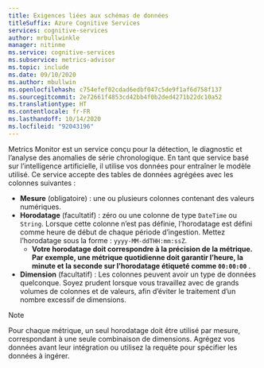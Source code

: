 ```yaml
---
title: Exigences liées aux schémas de données
titleSuffix: Azure Cognitive Services
services: cognitive-services
author: mrbullwinkle
manager: nitinme
ms.service: cognitive-services
ms.subservice: metrics-advisor
ms.topic: include
ms.date: 09/10/2020
ms.author: mbullwin
ms.openlocfilehash: c754efef02cdad6edbf047c5de9f1af6d758f137
ms.sourcegitcommit: 2e72661f4853cd42bb4f0b2ded4271b22dc10a52
ms.translationtype: HT
ms.contentlocale: fr-FR
ms.lasthandoff: 10/14/2020
ms.locfileid: "92043196"
---
```

Metrics Monitor est un service conçu pour la détection, le diagnostic et l’analyse des anomalies de série chronologique. En tant que service basé sur l’intelligence artificielle, il utilise vos données pour entraîner le modèle utilisé. Ce service accepte des tables de données agrégées avec les colonnes suivantes :

* **Mesure** (obligatoire) : une ou plusieurs colonnes contenant des valeurs numériques.
* **Horodatage** (facultatif) : zéro ou une colonne de type `DateTime` ou `String`. Lorsque cette colonne n’est pas définie, l’horodatage est défini comme heure de début de chaque période d’ingestion. Mettez l’horodatage sous la forme : `yyyy-MM-ddTHH:mm:ssZ`. 
  * **Votre horodatage doit correspondre à la précision de la métrique. Par exemple, une métrique quotidienne doit garantir l’heure, la minute et la seconde sur l’horodatage étiqueté comme `00:00:00`** .
* **Dimension** (facultatif) : Les colonnes peuvent avoir un type de données quelconque. Soyez prudent lorsque vous travaillez avec de grands volumes de colonnes et de valeurs, afin d’éviter le traitement d’un nombre excessif de dimensions.

> [!Note]
> Pour chaque métrique, un seul horodatage doit être utilisé par mesure, correspondant à une seule combinaison de dimensions. Agrégez vos données avant leur intégration ou utilisez la requête pour spécifier les données à ingérer.